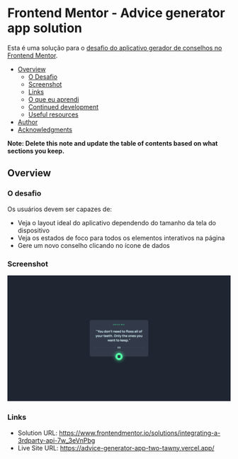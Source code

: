 # Frontend Mentor - Advice generator app solution

Esta é uma solução para o [desafio do aplicativo gerador de conselhos no Frontend Mentor](https://www.frontendmentor.io/challenges/advice-generator-app-QdUG-13db).

- [Overview](#overview)
  - [O Desafio](#o-desafio)
  - [Screenshot](#screenshot)
  - [Links](#links)
  - [O que eu aprendi](#o-que-eu-aprendi)
  - [Continued development](#continued-development)
  - [Useful resources](#useful-resources)
- [Author](#author)
- [Acknowledgments](#acknowledgments)

**Note: Delete this note and update the table of contents based on what sections you keep.**

## Overview

### O desafio

Os usuários devem ser capazes de:

- Veja o layout ideal do aplicativo dependendo do tamanho da tela do dispositivo
- Veja os estados de foco para todos os elementos interativos na página
- Gere um novo conselho clicando no ícone de dados

### Screenshot

![](./design/advice-app.png)


### Links

- Solution URL: https://www.frontendmentor.io/solutions/integrating-a-3rdparty-api-7w_3eVnPbg
- Live Site URL: https://advice-generator-app-two-tawny.vercel.app/


